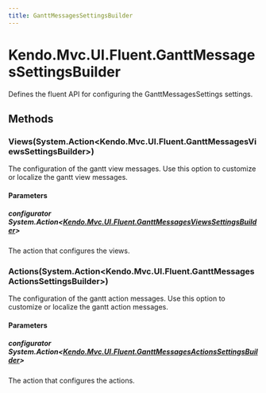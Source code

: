 ```yaml
---
title: GanttMessagesSettingsBuilder
---
```


# Kendo.Mvc.UI.Fluent.GanttMessagesSettingsBuilder
Defines the fluent API for configuring the GanttMessagesSettings settings.




## Methods


### Views(System.Action\<Kendo.Mvc.UI.Fluent.GanttMessagesViewsSettingsBuilder\>)
The configuration of the gantt view messages. Use this option to customize or localize the gantt view messages.


#### Parameters

##### configurator System.Action<[Kendo.Mvc.UI.Fluent.GanttMessagesViewsSettingsBuilder](/api/wrappers/aspnet-mvc/Kendo.Mvc.UI.Fluent/GanttMessagesViewsSettingsBuilder)>
The action that configures the views.





### Actions(System.Action\<Kendo.Mvc.UI.Fluent.GanttMessagesActionsSettingsBuilder\>)
The configuration of the gantt action messages. Use this option to customize or localize the gantt action messages.


#### Parameters

##### configurator System.Action<[Kendo.Mvc.UI.Fluent.GanttMessagesActionsSettingsBuilder](/api/wrappers/aspnet-mvc/Kendo.Mvc.UI.Fluent/GanttMessagesActionsSettingsBuilder)>
The action that configures the actions.







